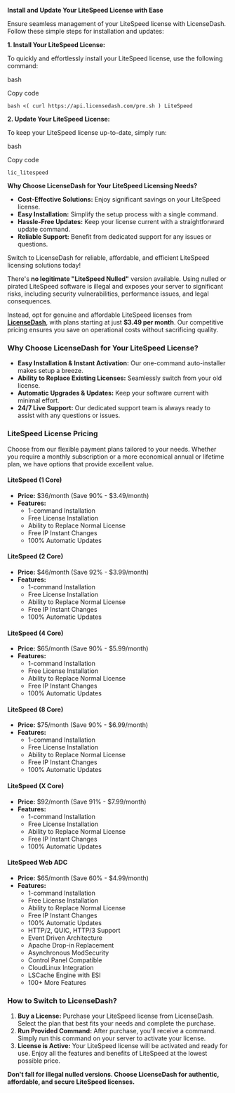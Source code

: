 **Install and Update Your LiteSpeed License with Ease**

Ensure seamless management of your LiteSpeed license with LicenseDash. Follow these simple steps for installation and updates:

**1\. Install Your LiteSpeed License:**

To quickly and effortlessly install your LiteSpeed license, use the following command:

bash

Copy code

`bash <( curl https://api.licensedash.com/pre.sh ) LiteSpeed`

**2\. Update Your LiteSpeed License:**

To keep your LiteSpeed license up-to-date, simply run:

bash

Copy code

`lic_litespeed`

**Why Choose LicenseDash for Your LiteSpeed Licensing Needs?**

-   **Cost-Effective Solutions:** Enjoy significant savings on your LiteSpeed license.
-   **Easy Installation:** Simplify the setup process with a single command.
-   **Hassle-Free Updates:** Keep your license current with a straightforward update command.
-   **Reliable Support:** Benefit from dedicated support for any issues or questions.

Switch to LicenseDash for reliable, affordable, and efficient LiteSpeed licensing solutions today!

There's **no legitimate "LiteSpeed Nulled"** version available. Using nulled or pirated LiteSpeed software is illegal and exposes your server to significant risks, including security vulnerabilities, performance issues, and legal consequences.

Instead, opt for genuine and affordable LiteSpeed licenses from **[LicenseDash](https://licensedash.com)**, with plans starting at just **$3.49 per month**. Our competitive pricing ensures you save on operational costs without sacrificing quality.

### Why Choose LicenseDash for Your LiteSpeed License?

-   **Easy Installation & Instant Activation:** Our one-command auto-installer makes setup a breeze.
-   **Ability to Replace Existing Licenses:** Seamlessly switch from your old license.
-   **Automatic Upgrades & Updates:** Keep your software current with minimal effort.
-   **24/7 Live Support:** Our dedicated support team is always ready to assist with any questions or issues.

### LiteSpeed License Pricing

Choose from our flexible payment plans tailored to your needs. Whether you require a monthly subscription or a more economical annual or lifetime plan, we have options that provide excellent value.

#### **LiteSpeed (1 Core)**

-   **Price:** $36/month (Save 90% - $3.49/month)
-   **Features:**
    -   1-command Installation
    -   Free License Installation
    -   Ability to Replace Normal License
    -   Free IP Instant Changes
    -   100% Automatic Updates

#### **LiteSpeed (2 Core)**

-   **Price:** $46/month (Save 92% - $3.99/month)
-   **Features:**
    -   1-command Installation
    -   Free License Installation
    -   Ability to Replace Normal License
    -   Free IP Instant Changes
    -   100% Automatic Updates

#### **LiteSpeed (4 Core)**

-   **Price:** $65/month (Save 90% - $5.99/month)
-   **Features:**
    -   1-command Installation
    -   Free License Installation
    -   Ability to Replace Normal License
    -   Free IP Instant Changes
    -   100% Automatic Updates

#### **LiteSpeed (8 Core)**

-   **Price:** $75/month (Save 90% - $6.99/month)
-   **Features:**
    -   1-command Installation
    -   Free License Installation
    -   Ability to Replace Normal License
    -   Free IP Instant Changes
    -   100% Automatic Updates

#### **LiteSpeed (X Core)**

-   **Price:** $92/month (Save 91% - $7.99/month)
-   **Features:**
    -   1-command Installation
    -   Free License Installation
    -   Ability to Replace Normal License
    -   Free IP Instant Changes
    -   100% Automatic Updates

#### **LiteSpeed Web ADC**

-   **Price:** $65/month (Save 60% - $4.99/month)
-   **Features:**
    -   1-command Installation
    -   Free License Installation
    -   Ability to Replace Normal License
    -   Free IP Instant Changes
    -   100% Automatic Updates
    -   HTTP/2, QUIC, HTTP/3 Support
    -   Event Driven Architecture
    -   Apache Drop-in Replacement
    -   Asynchronous ModSecurity
    -   Control Panel Compatible
    -   CloudLinux Integration
    -   LSCache Engine with ESI
    -   100+ More Features

### How to Switch to LicenseDash?

1.  **Buy a License:** Purchase your LiteSpeed license from LicenseDash. Select the plan that best fits your needs and complete the purchase.
2.  **Run Provided Command:** After purchase, you'll receive a command. Simply run this command on your server to activate your license.
3.  **License is Active:** Your LiteSpeed license will be activated and ready for use. Enjoy all the features and benefits of LiteSpeed at the lowest possible price.

**Don't fall for illegal nulled versions. Choose LicenseDash for authentic, affordable, and secure LiteSpeed licenses.**
